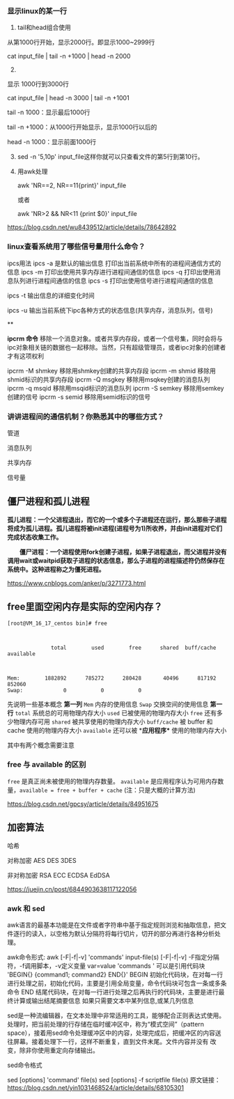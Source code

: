 ### 显示linux的某一行

1. tail和head组合使用

从第1000行开始，显示2000行。即显示1000~2999行

cat input_file | tail -n +1000 | head -n 2000

2. 

显示 1000行到3000行

cat input_file | head -n 3000 | tail -n +1001



tail -n 1000：显示最后1000行

tail -n +1000：从1000行开始显示，显示1000行以后的

head -n 1000：显示前面1000行

3.  sed -n '5,10p' input_file这样你就可以只查看文件的第5行到第10行。

4. 用awk处理

   awk 'NR==2, NR==11{print}'  input_file

   或者

   awk 'NR>2 && NR<11 {print $0}'  input_file

https://blog.csdn.net/wu8439512/article/details/78642892



### linux查看系统用了哪些信号量用什么命令？

ipcs用法 
ipcs -a  是默认的输出信息 打印出当前系统中所有的进程间通信方式的信息
ipcs -m  打印出使用共享内存进行进程间通信的信息
ipcs -q   打印出使用消息队列进行进程间通信的信息
ipcs -s  打印出使用信号进行进程间通信的信息

ipcs -t   输出信息的详细变化时间

ipcs -u  输出当前系统下ipc各种方式的状态信息(共享内存，消息队列，信号)

**

**ipcrm 命令** 
移除一个消息对象。或者共享内存段，或者一个信号集，同时会将与ipc对象相关链的数据也一起移除。当然，只有超级管理员，或者ipc对象的创建者才有这项权利

ipcrm -M shmkey  移除用shmkey创建的共享内存段
ipcrm -m shmid    移除用shmid标识的共享内存段
ipcrm -Q msgkey  移除用msqkey创建的消息队列
ipcrm -q msqid  移除用msqid标识的消息队列
ipcrm -S semkey  移除用semkey创建的信号
ipcrm -s semid  移除用semid标识的信号

### 讲讲进程间的通信机制？你熟悉其中的哪些方式？

管道

消息队列

共享内存

信号量



##  僵尸进程和孤儿进程

**孤儿进程：一个父进程退出，而它的一个或多个子进程还在运行，那么那些子进程将成为孤儿进程。孤儿进程将被init进程(进程号为1)所收养，并由init进程对它们完成状态收集工作。**

　　**僵尸进程：一个进程使用fork创建子进程，如果子进程退出，而父进程并没有调用wait或waitpid获取子进程的状态信息，那么子进程的进程描述符仍然保存在系统中。这种进程称之为僵死进程。**

https://www.cnblogs.com/anker/p/3271773.html


## free里面空闲内存是实际的空闲内存？

```
[root@VM_16_17_centos bin]# free 



              total        used        free      shared  buff/cache   available



Mem:        1882892      785272      280428       40496      817192      852060
Swap:             0           0           0
```

先说明一些基本概念
**第一列**
`Mem` 内存的使用信息
`Swap` 交换空间的使用信息
**第一行**
`total` 系统总的可用物理内存大小
`used` 已被使用的物理内存大小
`free` 还有多少物理内存可用
`shared` 被共享使用的物理内存大小
`buff/cache` 被 buffer 和 cache 使用的物理内存大小
`available` 还可以被 ***应用程序\*** 使用的物理内存大小

其中有两个概念需要注意

### free 与 available 的区别

`free` 是真正尚未被使用的物理内存数量。
`available` 是应用程序认为可用内存数量，`available = free + buffer + cache` (注：只是大概的计算方法)

https://blog.csdn.net/gpcsy/article/details/84951675	

## 加密算法

哈希

对称加密 AES DES 3DES

非对称加密 RSA ECC  ECDSA  EdDSA

https://juejin.cn/post/6844903638117122056

### awk 和 sed 

awk语言的最基本功能是在文件或者字符串中基于指定规则浏览和抽取信息，把文件逐行的读入，以空格为默认分隔符将每行切片，切开的部分再进行各种分析处理。

awk命令形式:
awk [-F|-f|-v]  'commands' input-file(s)
 [-F|-f|-v] -F指定分隔符，-f调用脚本，-v定义变量 var=value
'commands  '      可以是引用代码块 'BEGIN{}  {command1; command2} END{}'
BEGIN   初始化代码块，在对每一行进行处理之前，初始化代码，主要是引用全局变量，命令代码块可包含一条或多条命令
END 结尾代码块，在对每一行进行处理之后再执行的代码块，主要是进行最终计算或输出结尾摘要信息
如果只需要文本中某列信息,或某几列信息

sed是一种流编辑器，在文本处理中非常适用的工具，能够配合正则表达式使用。处理时，把当前处理的行存储在临时缓冲区中，称为“模式空间”（pattern space），接着用sed命令处理缓冲区中的内容，处理完成后，把缓冲区的内容送往屏幕。接着处理下一行，这样不断重复，直到文件末尾。文件内容并没有 改变，除非你使用重定向存储输出。

sed命令格式

sed [options] 'command' file(s) 
sed [options] -f scriptfile file(s)
原文链接：https://blog.csdn.net/yin1031468524/article/details/68105301



